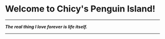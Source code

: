 # Welcome to Chicy's Penguin Island!

****

***The real thing I love forever is life itself.***

------
